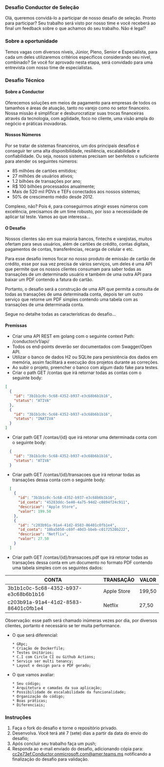 ### Desafio Conductor de Seleção
Olá, queremos convidá-lo a participar de nosso desafio de seleção.  Pronto para participar? Seu trabalho será visto por nosso time e você receberá ao final um feedback sobre o que achamos do seu trabalho. Não é legal?

### Sobre a oportunidade 
Temos vagas com diversos níveis, Júnior, Pleno, Senior e Especialista, para cada um deles utilizaremos critérios específicos considerando seu nível, combinado? 
Se você for aprovado nesta etapa, será convidado para uma entrevista com nosso time de especialistas.

### Desafio Técnico
  
#### Sobre a Conductor
Oferecemos soluções em meios de pagamento para empresas de todos os tamanhos e áreas de atuação, tanto no varejo como no setor financeiro. Nossa missão é simplificar e desburocratizar suas trocas financeiras através da tecnologia, com agilidade, foco no cliente, uma visão ampla do negócio e práticas inovadoras.

#### Nossos Números
Por se tratar de sistemas financeiros, um dos principais desafios é conseguir ter uma alta disponibilidade, resiliência, escalabilidade e confiabilidade. Ou seja, nossos sistemas precisam ser benfeitos o suficiente para atender os seguintes números:

  - 85 milhões de cartões emitidos;
  - 27 milhões de usuários ativos;
  - 1.2 bilhões de transações por ano;
  - R$ 100 bilhões processados anualmente;
  - Mais de 520 mil PDVs e TEFs conectados aos nossos sistemas;
  - 50% de crescimento médio desde 2012.

  Complexo, não? Pois é, para conseguirmos atingir esses números com excelência, precisamos de um time robusto, por isso a necessidade de aplicar tal teste. Vamos ao que interessa...

  #### O Desafio

  Nossos clientes são em sua maioria bancos, fintechs e varejistas, muitos ofertam para seus usuários, além de cartões de crédito, contas digitais, pagamentos de contas, transferências, recarga de celular e etc. 

  Para esse desafio iremos focar no nosso produto de emissão de cartão de crédito, esse por sua vez precisa de vários serviços, um deles é uma API que permite que os nossos clientes consumam para saber todas as transações de um determinado usuário e também de uma outra API para baixar um PDF contendo a fatura do cartão.

  Portanto, o desafio será a construção de uma API que permita a consulta de todas as transações de uma determinada conta, depois ter um outro serviço que retorne um PDF simples contendo uma tabela com as transações de uma determinada conta.

  Segue no detalhe todas as características do desafio...

  #### Premissas

  - Criar uma API REST em golang com o seguinte context Path: /conductor/v1/api/
  - Todos os end-points deverão ser documentados com Swagger/Open API.
  - Utilizar o banco de dados H2 ou SQLite para persistência dos dados em memória, assim facilitará a execução dos projetos durante as correções.
  - Ao subir o projeto, preencher o banco com algum dado fake para testes.
  - Criar o path GET /contas que irá retornar todas as contas com o seguinte body:
  ```json
  [
    {
      "id": "3b1b1c0c-5c68-4352-b937-e3c68b6b1b16",
      "status": "ATIVA"
    },
    {
      "id": "3b1b1c0c-5c68-4352-b937-e3c68b6b1b16",
      "status": "INATIVA"
    }    
  ]
  ```

  - Criar path GET /contas/{id} que irá retonar uma determinada conta com o seguinte body:
  ```json  
    {
      "id": "3b1b1c0c-5c68-4352-b937-e3c68b6b1b16",
      "status": "ATIVA"
    }
  ```

  - Criar path GET /contas/{id}/transacoes que irá retonar todas as transações dessa conta com o seguinte body:
  ```json  
    [
      {
        "id": "3b1b1c0c-5c68-4352-b937-e3c68b6b1b16",
        "id_conta": "45283ddc-5e40-4a75-94d2-c0894f24c911",
        "descricao": "Apple Store",
        "valor": 199.50
      },
      {
        "id": "c203b91a-91a4-41d2-8583-86401c0fb1e4",
        "id_conta": "10ba5050-c69f-40d3-bbeb-c0172520b222",
        "descricao": "Netflix",
        "valor": 27.50
      }
    ]
  ```

  - Criar path GET /contas/{id}/transacoes.pdf que irá retonar todas as transações dessa conta em um documento no formato PDF contendo uma tabela simples com os seguintes dados:
  
   | CONTA | TRANSAÇÃO | VALOR |
   |-|-|-|
   |3b1b1c0c-5c68-4352-b937-e3c68b6b1b16|Apple Store|199,50|
   |c203b91a-91a4-41d2-8583-86401c0fb1e4|Netflix|27,50|
   
   
  Observação: esse path será chamado inúmeras vezes por dia, por diversos clientes, portanto é necessário se ter muita performance. 
 
  - O que será diferencial:

    ```
    * GRpc;
    * Criação de Dockerfile;
    * Testes Unitários;
    * C.I com Circle CI ou Github Actions;
    * Serviço ser multi tenancy;
    * Layout e design para o PDF gerado;
    ```
    
  - O que vamos avaliar:

    ```
    * Seu código; 
    * Arquitetura e camadas da sua aplicação;
    * Possibilidade de escalabilidade da funcionalidade;
    * Organização do código;
    * Boas práticas;
    * Diferenciais;    
    ```

### Instruções

   1. Faça o fork do desafio e torne o repositório privado.
   2. Desenvolva. Você terá até 7 (sete) dias a partir da data do envio do desafio; 
   3. Após concluir seu trabalho faça um push; 
   5. Responda ao e-mail enviado do desafio, adicionando cópia para: cc2e73ef.Conductor.onmicrosoft.com@amer.teams.ms notificando a finalização do desafio para validação.
